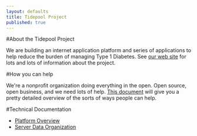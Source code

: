 ```yaml
---
layout: defaults
title: Tidepool Project
published: true
---
```


#About the Tidepool Project

We are building an internet application platform and series of applications to help reduce the burden of managing Type 1 Diabetes. See [our web site](http://tidepool.org) for lots and lots of information about the project.


#How you can help

We're a nonprofit organization doing everything in the open. Open source, open business, and we need lots of help. [This document](HowToHelp.html) will give you a pretty detailed overview of the sorts of ways people can help. 

#Technical Documentation
* [Platform Overview](PlatformOverview.html)
* [Server Data Organization](ServerDataOrganization.html)
